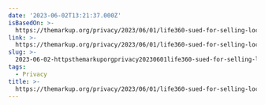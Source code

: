 ```yaml
---
date: '2023-06-02T13:21:37.000Z'
isBasedOn: >-
  https://themarkup.org/privacy/2023/06/01/life360-sued-for-selling-location-data
link: >-
  https://themarkup.org/privacy/2023/06/01/life360-sued-for-selling-location-data
slug: >-
  2023-06-02-httpsthemarkuporgprivacy20230601life360-sued-for-selling-location-data
tags:
  - Privacy
title: >-
  https://themarkup.org/privacy/2023/06/01/life360-sued-for-selling-location-data
---
```


